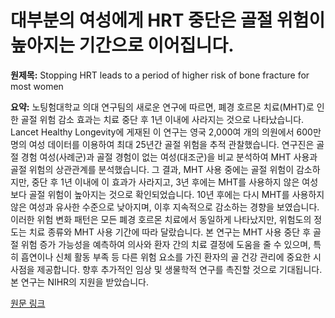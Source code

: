 # 대부분의 여성에게 HRT 중단은 골절 위험이 높아지는 기간으로 이어집니다.

**원제목:** Stopping HRT leads to a period of higher risk of bone fracture for most women

**요약:** 노팅험대학교 의대 연구팀의 새로운 연구에 따르면, 폐경 호르몬 치료(MHT)로 인한 골절 위험 감소 효과는 치료 중단 후 1년 이내에 사라지는 것으로 나타났습니다.  Lancet Healthy Longevity에 게재된 이 연구는 영국 2,000여 개의 의원에서 600만 명의 여성 데이터를 이용하여 최대 25년간 골절 위험을 추적 관찰했습니다.  연구진은 골절 경험 여성(사례군)과 골절 경험이 없는 여성(대조군)을 비교 분석하여 MHT 사용과 골절 위험의 상관관계를 분석했습니다.  그 결과, MHT 사용 중에는 골절 위험이 감소하지만, 중단 후 1년 이내에 이 효과가 사라지고, 3년 후에는 MHT를 사용하지 않은 여성보다 골절 위험이 높아지는 것으로 확인되었습니다.  10년 후에는 다시 MHT를 사용하지 않은 여성과 유사한 수준으로 낮아지며, 이후 지속적으로 감소하는 경향을 보였습니다.  이러한 위험 변화 패턴은 모든 폐경 호르몬 치료에서 동일하게 나타났지만, 위험도의 정도는 치료 종류와 MHT 사용 기간에 따라 달랐습니다.  본 연구는 MHT 사용 중단 후 골절 위험 증가 가능성을 예측하여 의사와 환자 간의 치료 결정에 도움을 줄 수 있으며,  특히 흡연이나 신체 활동 부족 등 다른 위험 요소를 가진 환자의 골 건강 관리에 중요한 시사점을 제공합니다.  향후 추가적인 임상 및 생물학적 연구를 촉진할 것으로 기대됩니다.  본 연구는 NIHR의 지원을 받았습니다.

[원문 링크](https://www.nottingham.ac.uk/news/hrt-and-bone-fracture-risk)
